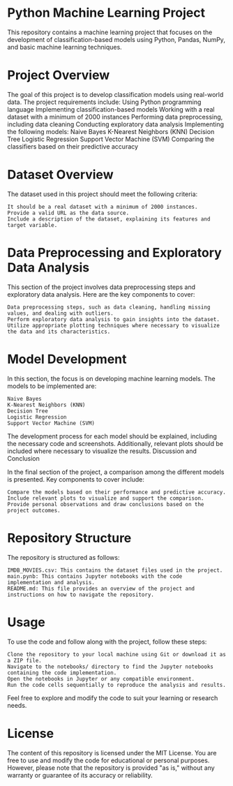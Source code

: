 # Python Machine Learning Project
This repository contains a machine learning project that focuses on the development of classification-based models using Python, Pandas, NumPy, and basic machine learning techniques.


# Project Overview
The goal of this project is to develop classification models using real-world data. The project requirements include:
Using Python programming language
Implementing classification-based models
Working with a real dataset with a minimum of 2000 instances
Performing data preprocessing, including data cleaning
Conducting exploratory data analysis
Implementing the following models:
      Naive Bayes
      K-Nearest Neighbors (KNN)
      Decision Tree
      Logistic Regression
      Support Vector Machine (SVM)
  Comparing the classifiers based on their predictive accuracy

# Dataset Overview

The dataset used in this project should meet the following criteria:

    It should be a real dataset with a minimum of 2000 instances.
    Provide a valid URL as the data source.
    Include a description of the dataset, explaining its features and target variable.

# Data Preprocessing and Exploratory Data Analysis

This section of the project involves data preprocessing steps and exploratory data analysis. Here are the key components to cover:

    Data preprocessing steps, such as data cleaning, handling missing values, and dealing with outliers.
    Perform exploratory data analysis to gain insights into the dataset.
    Utilize appropriate plotting techniques where necessary to visualize the data and its characteristics.

# Model Development

In this section, the focus is on developing machine learning models. The models to be implemented are:

    Naive Bayes
    K-Nearest Neighbors (KNN)
    Decision Tree
    Logistic Regression
    Support Vector Machine (SVM)

The development process for each model should be explained, including the necessary code and screenshots. Additionally, relevant plots should be included where necessary to visualize the results.
Discussion and Conclusion

In the final section of the project, a comparison among the different models is presented. Key components to cover include:

    Compare the models based on their performance and predictive accuracy.
    Include relevant plots to visualize and support the comparison.
    Provide personal observations and draw conclusions based on the project outcomes.

# Repository Structure

The repository is structured as follows:

    IMDB_MOVIES.csv: This contains the dataset files used in the project.
    main.pynb: This contains Jupyter notebooks with the code implementation and analysis.
    README.md: This file provides an overview of the project and instructions on how to navigate the repository.

# Usage

To use the code and follow along with the project, follow these steps:

    Clone the repository to your local machine using Git or download it as a ZIP file.
    Navigate to the notebooks/ directory to find the Jupyter notebooks containing the code implementation.
    Open the notebooks in Jupyter or any compatible environment.
    Run the code cells sequentially to reproduce the analysis and results.

Feel free to explore and modify the code to suit your learning or research needs.

# License

The content of this repository is licensed under the MIT License. You are free to use and modify the code for educational or personal purposes. However, please note that the repository is provided "as is," without any warranty or guarantee of its accuracy or reliability.
